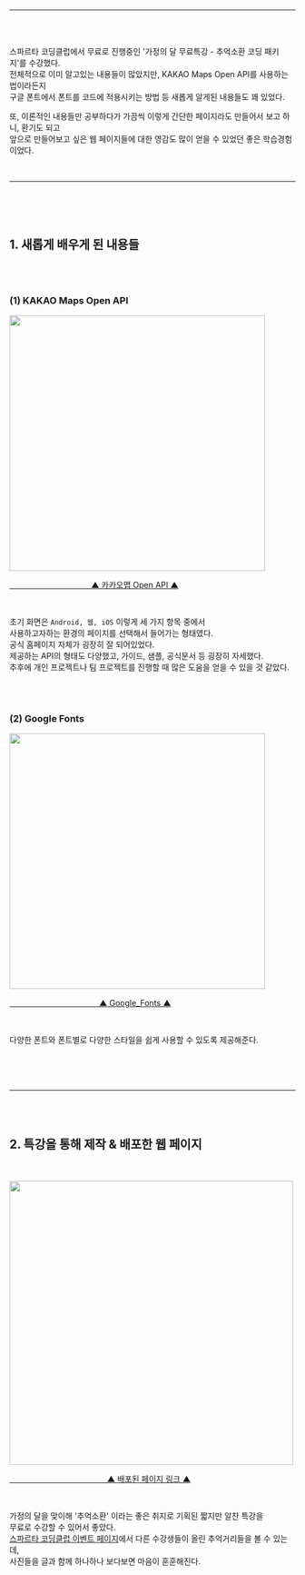 <br/>

---

<br/>
<br/>

스파르타 코딩클럽에서 무료로 진행중인 '가정의 달 무료특강 - 추억소환 코딩 패키지'를 수강했다.  
전체적으로 이미 알고있는 내용들이 많았지만, KAKAO Maps Open API를 사용하는 법이라든지  
구글 폰트에서 폰트를 코드에 적용시키는 방법 등 새롭게 알게된 내용들도 꽤 있었다.

또, 이론적인 내용들만 공부하다가 가끔씩 이렇게 간단한 페이지라도 만들어서 보고 하니, 환기도 되고  
앞으로 만들어보고 싶은 웹 페이지들에 대한 영감도 많이 얻을 수 있었던 좋은 학습경험이었다.

<br/>

---

<br/>
<br/>
<br/>

## 1. 새롭게 배우게 된 내용들

<br/>
<br/>

### (1) KAKAO Maps Open API

<img src="https://user-images.githubusercontent.com/83650872/118280650-60e5bf00-b507-11eb-8d12-3b03da9976ec.png" width="450px"/>

<br/>

[　　　　　　　　　　 ▲ 카카오맵 Open API ▲](https://apis.map.kakao.com/)

<br/>

초기 화면은 `Android, 웹, iOS` 이렇게 세 가지 항목 중에서  
사용하고자하는 환경의 페이지를 선택해서 들어가는 형태였다.  
공식 홈페이지 자체가 굉장히 잘 되어있었다.  
제공하는 API의 형태도 다양했고, 가이드, 샘플, 공식문서 등 굉장히 자세했다.  
추후에 개인 프로젝트나 팀 프로젝트를 진행할 때 많은 도움을 얻을 수 있을 것 같았다.

<br/>
<br/>

### (2) Google Fonts

<img src="https://user-images.githubusercontent.com/83650872/118282659-7c51c980-b509-11eb-9550-d0382fb724c7.png" width="450px"/>

<br/>

[　　　　　　　　　　　 ▲ Google_Fonts ▲](https://fonts.google.com/?subset=korean,"Google_Fonts_Link")

<br/>

다양한 폰트와 폰트별로 다양한 스타일을 쉽게 사용할 수 있도록 제공해준다.

<br/>
<br/>
<br/>

---

<br/>
<br/>

## 2. 특강을 통해 제작 & 배포한 웹 페이지

<br/>
<br/>

<img src="https://user-images.githubusercontent.com/83650872/118283553-74465980-b50a-11eb-8607-1d5401e5b236.png" width="500px"/>

[　　　　　　　　　　　　 ▲ 배포된 페이지 링크 ▲](https://family.spartacodingclub.kr/nalnpr4gck5fk2i1/index.html)

<br/>

가정의 달을 맞이해 '추억소환' 이라는 좋은 취지로 기획된 짧지만 알찬 특강을  
무료로 수강할 수 있어서 좋았다.  
[스파르타 코딩클럽 이벤트 페이지](https://spartacodingclub.kr/family)에서 다른 수강생들이 올린 추억거리들을 볼 수 있는데,  
사진들을 글과 함께 하나하나 보다보면 마음이 훈훈해진다.

<br/>
<br/>
